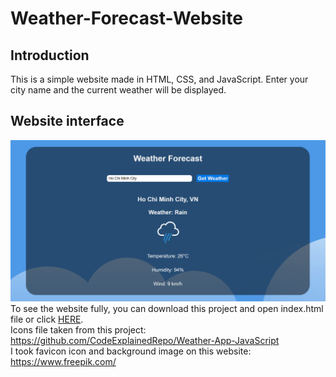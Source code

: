 # Weather-Forecast-Website
## Introduction
This is a simple website made in HTML, CSS, and JavaScript. Enter your city name and the current weather will be displayed.
## Website interface
![Website interface](./Readme-img/Website-interface.png)  
To see the website fully, you can download this project and open index.html file or click [HERE](https://simpleweatherforecast.netlify.app/).  
Icons file taken from this project: https://github.com/CodeExplainedRepo/Weather-App-JavaScript  
I took favicon icon and background image on this website: https://www.freepik.com/